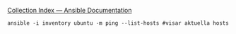[Collection Index — Ansible Documentation](https://docs.ansible.com/ansible/latest/collections/index.html)

```Shell
ansible -i inventory ubuntu -m ping --list-hosts #visar aktuella hosts
```